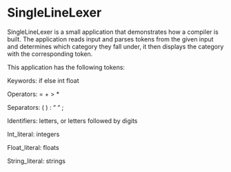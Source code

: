 # SingleLineLexer
SingleLineLexer is a small application that demonstrates how a compiler is built. The application reads input and parses tokens from the given input and determines which category they fall under, it then displays the category with the corresponding token. 

This application has the following tokens: 

Keywords: if	else	int	float	

Operators: =	+	>	*

Separators: (	)	:	“	“	;	


Identifiers: letters, or letters followed by digits


Int_literal: integers


Float_literal: floats 


String_literal: strings

